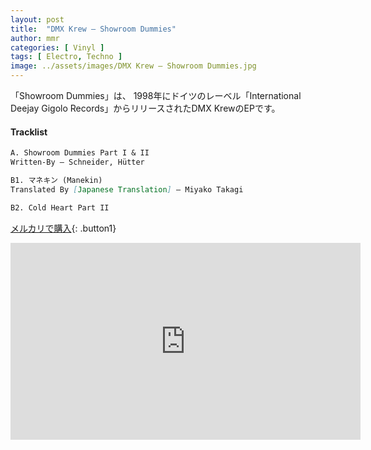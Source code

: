 ```yaml
---
layout: post
title:  "DMX Krew – Showroom Dummies"
author: mmr
categories: [ Vinyl ]
tags: [ Electro, Techno ]
image: ../assets/images/DMX Krew – Showroom Dummies.jpg
---
```


「Showroom Dummies」は、
1998年にドイツのレーベル「International Deejay Gigolo Records」からリリースされたDMX KrewのEPです。


#### Tracklist
```md
A. Showroom Dummies Part I & II
Written-By – Schneider, Hütter

B1. マネキン (Manekin)
Translated By [Japanese Translation] – Miyako Takagi

B2. Cold Heart Part II
```

[メルカリで購入](https://jp.mercari.com/item/m39073656951?afid=6142608987){: .button1}

<iframe width="560" height="315" src="https://www.youtube.com/embed/GGt0DjAOdZ0?si=BeYTYp2e12PaiEEd" title="YouTube video player" frameborder="0" allow="accelerometer; autoplay; clipboard-write; encrypted-media; gyroscope; picture-in-picture; web-share" referrerpolicy="strict-origin-when-cross-origin" allowfullscreen></iframe>